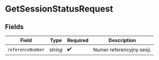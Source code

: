 # GetSessionStatusRequest


## Fields

| Field                     | Type                      | Required                  | Description               |
| ------------------------- | ------------------------- | ------------------------- | ------------------------- |
| `referenceNumber`         | *string*                  | :heavy_check_mark:        | Numer referencyjny sesji. |